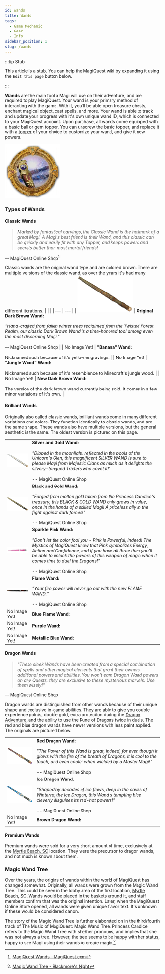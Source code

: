 ```yaml
---
id: wands
title: Wands
tags:
  - Game Mechanic
  - Gear
  - Info
sidebar_position: 1
slug: /wands
---
```


:::tip Stub

This article is a stub. You can help the MagiQuest wiki by expanding it using the `Edit this page` button below.

:::

**Wands** are the main tool a Magi will use on their adventure, and are required to play MagiQuest. Your wand is your primary method of interacting with the game. With it, you'll be able open treasure chests, enchant magical object, cast spells, and more. Your wand is able to track and update your progress with it's own unique wand ID, which is connected to your MagiQuest account. Upon purchase, all wands come equipped with a basic ball or gem topper. You can unscrew the basic topper, and replace it with a [topper](docs\Info_About_MagiQuest\Game_Mechanics\Toppers.md) of your choice to customize your wand, and give it new powers.

<img src="\img\Wandsportal.webp" alt="A Red Dragon wand inside a portal" width="180" hight="176" title="A Red Dragon wand inside a portal"></img>

### Types of Wands

#### Classic Wands

  > *Marked by fantastical carvings, the Classic Wand is the hallmark of a great Magi. A Magi's best friend is their Wand, and this classic can be quickly and easily fit with any Topper, and keeps powers and secrets better than most mortal friends!*
   
   -- MagiQuest Online Shop[^1]

Classic wands are the original wand type and are colored brown. There are multiple versions of the classic wand, as over the years it's had many different iterations.
|  |  |
| --- | --- |
| <img src="\img\Dark_Brown_Wand.webp" alt="Dark Brown Wand" width="180" hight="120" title="Dark Brown Wand"></img> | **Original Dark Brown Wand:** <br></br>*"Hand-crafted from fallen winter trees reclaimed from the Twisted Forest Realm, our classic Dark Brown Wand is a time-honored tool among even the most discerning Magi."* <br></br> -- MagiQuest Online Shop |
| No Image Yet! | **"Banana" Wand:** <br></br>Nicknamed such because of it's yellow engravings. |
| No Image Yet! | **"Jungle Wood" Wand:** <br></br>Nicknamed such because of it's resemblence to Minecraft's jungle wood. |
| No Image Yet! | **New Dark Brown Wand:** <br></br>The version of the dark brown wand currently being sold. It comes in a few minor variations of it's own. |

#### Brilliant Wands

Originally also called classic wands, brilliant wands come in many different variations and colors. They function identically to classic wands, and are the same shape. These wands also have multiple versions, but the general aesthetic is the same. The oldest version is pictured on this page. 

|  |  |
| --- | --- |
| <img src="\img\Silver_Gold_Wand.webp" alt="Silver and Gold Wand" width="180" hight="120" title="Silver and Gold Wand"></img> | **Silver and Gold Wand:** <br></br>*"Dipped in the moonlight, reflected in the pools of the Unicorn's Glen, this magnificent SILVER WAND is sure to please Magi from Majestic Clans as much as it delights the silvery-tongued Trixters who covet it!"* <br></br> -- MagiQuest Online Shop |
| <img src="\img\Black_Gold_Wand.webp" alt="Black and Gold Wand" width="180" hight="120" title="Black and Gold Wand"></img> | **Black and Gold Wand:** <br></br>*"Forged from molten gold taken from the Princess Candice's treasury, this BLACK & GOLD WAND only grows in value, once in the hands of a skilled Magi! A priceless ally in the fight against dark forces!"* <br></br> -- MagiQuest Online Shop |
| <img src="\img\Sparkle_Pink_Wand.webp" alt="Sparkle Pink Wand" width="180" hight="120" title="Sparkle Pink Wand"></img> | **Sparkle Pink Wand:** <br></br>*"Don't let the color fool you - Pink is Powerful, indeed! The Mystics of MagiQuest know that Pink symbolizes Energy, Action and Confidence, and if you have all three then you'll be able to unlock the powers of this weapon of magic when it comes time to duel the Dragons!"* <br></br> -- MagiQuest Online Shop |
| <img src="\img\Flame_Wand.webp" alt="Flame Wand" width="180" hight="120" title="Flame Wand"></img> | **Flame Wand:** <br></br>*"Your fire power will never go out with the new FLAME WAND."* <br></br> -- MagiQuest Online Shop |
| No Image Yet! | **Blue Flame Wand:** |
| No Image Yet! | **Purple Wand:** |
| No Image Yet! | **Metallic Blue Wand:** |

#### Dragon Wands

  > *"These sleek Wands have been created from a special combination of spells and other magical elements that grant their owners additional powers and abilities. You won't earn Dragon Wand powers on any Quests, they are exclusive to these mysterious marvels. Use them wisely!"*
  
  -- MagiQuest Online Shop

Dragon wands are distinguished from other wands because of their unique shape and exclusive in-game abilities. They are able to give you double experience points, double gold, extra protection during the [Dragon Adventure](docs\Adventures\Adventures_in_MagiQuest_Legacy\Dragon_Adventure.md), and the ability to use the Rune of Dragons twice in duels. The red and blue dragon wands have newer versions with less paint applied. The originals are pictured below.

|  |  |
| --- | --- |
| <img src="\img\Red_Dragon_Wand.webp" alt="Red Dragon Wand" width="180" hight="120" title="Red Dragon Wand"></img> | **Red Dragon Wand:** <br></br>*"The Power of this Wand is great, indeed, for even though it glows with the fire of the breath of Dragons, it is cool to the touch, and even cooler when wielded by a Master Magi!"* <br></br> -- MagiQuest Online Shop |
| <img src="\img\Ice_Dragon_Wand.webp" alt="Ice Dragon Wand" width="180" hight="120" title="Ice Dragon Wand"></img> | **Ice Dragon Wand:** <br></br>*"Shaped by decades of ice flows, deep in the caves of Winterra, the Ice Dragon, this Wand's tempting blue cleverly disguises its red-hot powers!"* <br></br> -- MagiQuest Online Shop |
| No Image Yet! | **Brown Dragon Wand:** |

#### Premium Wands

Premium wands were sold for a very short amount of time, exclusively at the [Myrtle Beach, SC](docs\Home.mdx) location. They were the precursor to dragon wands, and not much is known about them.

### Magic Wand Tree

Over the years, the origins of wands within the world of MagiQuest has changed somewhat. Originally, all wands were grown from the Magic Wand Tree. This could be seen in the lobby area of the first location, [Myrtle Beach, SC](docs\Home.mdx). Wands would be placed in the baskets around it, and staff members confirm that was the original intention. Later, when the MagiQuest Online Store opened, all wands were given unique flavor text. It's unknown if these would be considered canon.

The story of the Magic Wand Tree is further elaborated on in the third/fourth track of The Music of MagiQuest: Magic Wand Tree. Princess Candice refers to the Magic Wand Tree with she/her pronouns, and implies that she was not always a tree. However, the tree seems to be happy with her status, happy to see Magi using their wands to create magic.[^2] 

[^1]: [MagiQuest Wands - MagiQuest.com](https://web.archive.org/web/20110926000008/http://magiquest.com/shop/wands/view-all-products)
[^2]: [Magic Wand Tree - Blackmore's Night](https://www.youtube.com/watch?v=s5PEr5t24z0)